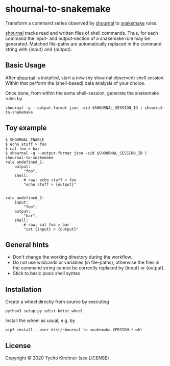 # shournal-to-snakemake

Transform a command series observed by 
[shournal](https://github.com/tycho-kirchner/shournal)
 to 
[snakemake](https://github.com/snakemake/snakemake)
 rules.

[shournal](https://github.com/tycho-kirchner/shournal) 
tracks read and written files of shell commands. Thus, for
each command the input- and output-section of a snakemake rule 
may be generated. Matched file-paths are automatically replaced
in the command string with {input} and {output}.


## Basic Usage
After 
[shournal](https://github.com/tycho-kirchner/shournal)
is installed, start a new (by shournal observed) shell session. Within that
perform the (shell-based) data analysis of your choice. 

Once done, from within the same shell-session, generate the snakemake rules by

```
shournal -q --output-format json -sid $SHOURNAL_SESSION_ID | shournal-to-snakemake
```

## Toy example
```
$ SHOURNAL_ENABLE
$ echo stuff > foo
$ cat foo > bar
$ shournal -q --output-format json -sid $SHOURNAL_SESSION_ID | shournal-to-snakemake
rule undefined_1:
    output:
        "foo",
    shell:
        # raw: echo stuff > foo
        "echo stuff > {output}"


rule undefined_2:
    input:
        "foo",
    output:
        "bar",
    shell:
        # raw: cat foo > bar
        "cat {input} > {output}"
```

## General hints
* Don't change the working directory during the workflow.
* Do not use wildcards or variables (in file-paths), otherwise the files
  in the command string cannot be correctly replaced by {input} or {output}.
* Stick to basic posix shell syntax
  

## Installation
Create a wheel directly from source by executing
```
python3 setup.py sdist bdist_wheel
```
Install the wheel as usual, e.g. by
```
pip3 install --user dist/shournal_to_snakemake-VERSION-*.whl
```


## License

Copyright &copy; 2020 Tycho Kirchner (see LICENSE)


